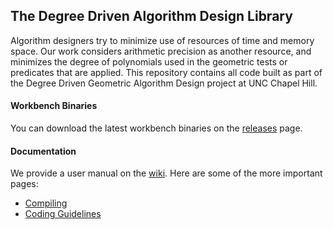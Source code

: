 The Degree Driven Algorithm Design Library
-------------------------------------------------------------------------------

Algorithm designers try to minimize use of resources of time and memory space.
Our work considers arithmetic precision as another resource, and minimizes the
degree of polynomials used in the geometric tests or predicates that are
applied. This repository contains all code built as part of the Degree Driven
Geometric Algorithm Design project at UNC Chapel Hill.

#### Workbench Binaries

You can download the latest workbench binaries on the [releases](https://github.com/unc-compgeom/DDAD/releases) page.

#### Documentation

We provide a user manual on the [wiki](https://github.com/unc-compgeom/DDAD/wiki/). 
Here are some of the more important pages:

* [Compiling](https://github.com/unc-compgeom/DDAD/wiki/Compiling)
* [Coding Guidelines](https://github.com/unc-compgeom/DDAD/wiki/Coding-Guidelines)



